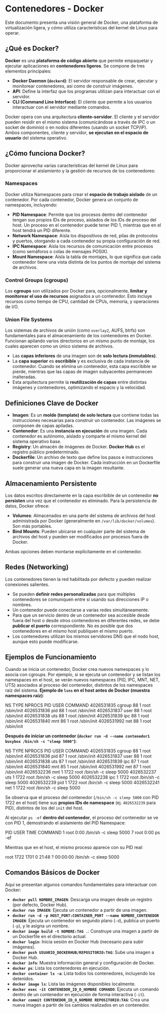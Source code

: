 # Contenedores - Docker

Este documento presenta una visión general de Docker, una plataforma de virtualización ligera, y cómo utiliza características del kernel de Linux para operar.

## ¿Qué es Docker?

**Docker** es una **plataforma de código abierto** que permite empaquetar y ejecutar aplicaciones en **contenedores ligeros**. Se compone de tres elementos principales:

* **Docker Daemon (`dockerd`)**: El servidor responsable de crear, ejecutar y monitorear contenedores, así como de construir imágenes.
* **API**: Define la interfaz que los programas utilizan para interactuar con el servidor.
* **CLI (Command Line Interface)**: El cliente que permite a los usuarios interactuar con el servidor mediante comandos.

Docker opera con una arquitectura **cliente-servidor**. El cliente y el servidor pueden residir en el mismo sistema (comunicándose a través de IPC o un socket de dominio) o en nodos diferentes (usando un socket TCP/IP). Ambos componentes, cliente y servidor, **se ejecutan en el espacio de usuario** del sistema operativo.

## ¿Cómo funciona Docker?

Docker aprovecha varias características del kernel de Linux para proporcionar el aislamiento y la gestión de recursos de los contenedores:

### Namespaces

Docker utiliza Namespaces para crear el **espacio de trabajo aislado** de un contenedor. Por cada contenedor, Docker genera un conjunto de namespaces, incluyendo:

* **PID Namespace**: Permite que los procesos dentro del contenedor tengan sus propios IDs de proceso, aislados de los IDs de proceso del host. Un proceso en el contenedor puede tener PID 1, mientras que en el host tendrá un PID diferente.
* **Network Namespace**: Aísla los dispositivos de red, pilas de protocolos y puertos, otorgando a cada contenedor su propia configuración de red.
* **IPC Namespace**: Aísla los recursos de comunicación entre procesos (como semáforos o colas de mensajes POSIX).
* **Mount Namespace**: Aísla la tabla de montajes, lo que significa que cada contenedor tiene una vista distinta de los puntos de montaje del sistema de archivos.

### Control Groups (cgroups)

Los **cgroups** son utilizados por Docker para, opcionalmente, **limitar y monitorear el uso de recursos** asignados a un contenedor. Esto incluye recursos como tiempo de CPU, cantidad de CPUs, memoria, y operaciones de I/O.

### Union File Systems

Los sistemas de archivos de unión (como `overlay2`, AUFS, btrfs) son fundamentales para el almacenamiento de los contenedores en Docker. Funcionan apilando varios directorios en un mismo punto de montaje, los cuales aparecen como un único sistema de archivos.

* Las **capas inferiores** de una imagen son de **solo lectura (inmutables)**.
* La **capa superior** es **escribible** y es exclusiva de cada instancia de contenedor. Cuando se elimina un contenedor, esta capa escribible se pierde, mientras que las capas de imagen subyacentes permanecen inalteradas.
* Esta arquitectura permite la **reutilización de capas** entre distintas imágenes y contenedores, optimizando el espacio y la velocidad.

## Definiciones Clave de Docker

* **Imagen**: Es un **molde (template) de solo lectura** que contiene todas las instrucciones necesarias para construir un contenedor. Las imágenes se componen de capas apiladas.
* **Contenedor**: Es una **instancia en ejecución** de una imagen. Cada contenedor es autónomo, aislado y comparte el mismo kernel del sistema operativo base.
* **Registry**: Un almacén de imágenes de Docker. **Docker Hub** es el registro público predeterminado.
* **Dockerfile**: Un archivo de texto que define los pasos e instrucciones para construir una imagen de Docker. Cada instrucción en un Dockerfile suele generar una nueva capa en la imagen resultante.

## Almacenamiento Persistente

Los datos escritos directamente en la capa escribible de un contenedor **no persisten** una vez que el contenedor es eliminado. Para la persistencia de datos, Docker ofrece:

* **Volumes**: Almacenados en una parte del sistema de archivos del host administrada por Docker (generalmente en `/var/lib/docker/volumes`). Son más portables.
* **Bind Mounts**: Pueden ubicarse en cualquier parte del sistema de archivos del host y pueden ser modificados por procesos fuera de Docker.

Ambas opciones deben montarse explícitamente en el contenedor.

## Redes (Networking)

Los contenedores tienen la red habilitada por defecto y pueden realizar conexiones salientes.

* Se pueden **definir redes personalizadas** para que múltiples contenedores se comuniquen entre sí usando sus direcciones IP o nombres.
* Un contenedor puede conectarse a varias redes simultáneamente.
* Para que un servicio dentro de un contenedor sea accesible desde fuera del host o desde otros contenedores en diferentes redes, se debe **publicar el puerto** correspondiente. No es posible que dos contenedores en el mismo host publiquen el mismo puerto.
* Los contenedores utilizan los mismos servidores DNS que el nodo host, aunque esto puede modificarse.

## Ejemplos de Funcionamiento

Cuando se inicia un contenedor, Docker crea nuevos namespaces y lo asocia con cgroups.
Por ejemplo, si se ejecuta un contenedor y se listan los namespaces en el host, se verán nuevos namespaces (PID, IPC, MNT, NET, UTS) asociados al proceso del contenedor, distintos de los namespaces raíz del sistema.
**Ejemplo de `lsns` en el host antes de Docker (muestra namespaces raíz)**:

NS        TYPE   NPROCS   PID USER    COMMAND 4026531835 cgroup     88     1 root    /sbin/init 4026531836 pid        88     1 root    /sbin/init 4026531837 user       88     1 root    /sbin/init 4026531838 uts        88     1 root    /sbin/init 4026531839 ipc        88     1 root    /sbin/init 4026531840 mnt        86     1 root    /sbin/init 4026531992 net        88     1 root    /sbin/init

**Después de iniciar un contenedor (`docker run -d --name contenedor1 busybox /bin/sh -c "sleep 5000"`)**:

NS        TYPE   NPROCS   PID USER    COMMAND 4026531835 cgroup     88     1 root    /sbin/init 4026531836 pid        87     1 root    /sbin/init 4026531837 user       88     1 root    /sbin/init 4026531838 uts        87     1 root    /sbin/init 4026531839 ipc        87     1 root    /sbin/init 4026531840 mnt        85     1 root    /sbin/init 4026531992 net        87     1 root    /sbin/init 4026532236 mnt         1  1722 root    /bin/sh -c sleep 5000 4026532237 uts         1  1722 root    /bin/sh -c sleep 5000 4026532238 ipc         1  1722 root    /bin/sh -c sleep 5000 4026532239 pid         1  1722 root    /bin/sh -c sleep 5000 4026532241 net         1  1722 root    /bin/sh -c sleep 5000

Se observa que el proceso del contenedor (`/bin/sh -c sleep 5000` con PID 1722 en el host) tiene sus **propios IDs de namespace** (ej. `4026532239` para PID), distintos de los del `init` del host.

Al ejecutar `ps -ef` **dentro del contenedor**, el proceso del contenedor se ve con PID 1, demostrando el aislamiento del PID Namespace:

PID USER TIME COMMAND 1 root 0:00 /bin/sh -c sleep 5000 7 root 0:00 ps -ef

Mientras que en el host, el mismo proceso aparece con su PID real:

root 1722 1701 0 21:48 ? 00:00:00 /bin/sh -c sleep 5000

## Comandos Básicos de Docker

Aquí se presentan algunos comandos fundamentales para interactuar con Docker:

* **`docker pull NOMBRE_IMAGEN`**: Descarga una imagen desde un registro (por defecto, Docker Hub).
* **`docker run IMAGEN`**: Ejecuta un contenedor a partir de una imagen.
* **`docker run -d -p HOST_PORT:CONTAINER_PORT --name NOMBRE_CONTENEDOR IMAGEN`**: Ejecuta un contenedor en segundo plano (`-d`), publica un puerto (`-p`), y le asigna un nombre.
* **`docker image build -t NOMBRE:TAG .`**: Construye una imagen a partir de un Dockerfile en el directorio actual.
* **`docker login`**: Inicia sesión en Docker Hub (necesario para subir imágenes).
* **`docker push USUARIO_DOCKERHUB/REPOSITORIO:TAG`**: Sube una imagen a Docker Hub.
* **`docker info`**: Muestra información general y configuración de Docker.
* **`docker ps`**: Lista los contenedores en ejecución.
* **`docker container ls -a`**: Lista todos los contenedores, incluyendo los detenidos.
* **`docker image ls`**: Lista las imágenes disponibles localmente.
* **`docker exec -it CONTENEDOR_ID_O_NOMBRE COMANDO`**: Ejecuta un comando dentro de un contenedor en ejecución de forma interactiva (`-it`).
* **`docker commit CONTENEDOR_ID_O_NOMBRE REPOSITORIO:TAG`**: Crea una nueva imagen a partir de los cambios realizados en un contenedor.
